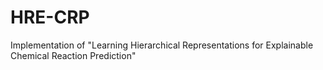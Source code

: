 # HRE-CRP
Implementation of "Learning Hierarchical Representations for Explainable Chemical Reaction Prediction"
